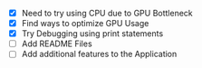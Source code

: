 * [X] Need to try using CPU due to GPU Bottleneck
* [X] Find ways to optimize GPU Usage
* [X] Try Debugging using print statements
* [ ] Add README Files
* [ ] Add additional features to the Application
